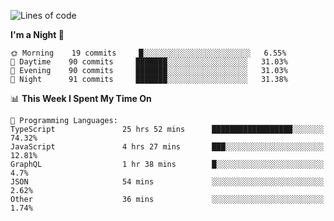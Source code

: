 <!--START_SECTION:waka-->
![Lines of code](https://img.shields.io/badge/From%20Hello%20World%20I%27ve%20Written-626032%20lines%20of%20code-blue)

**I'm a Night 🦉** 

```text
🌞 Morning    19 commits     █░░░░░░░░░░░░░░░░░░░░░░░░   6.55% 
🌆 Daytime    90 commits     ███████░░░░░░░░░░░░░░░░░░   31.03% 
🌃 Evening    90 commits     ███████░░░░░░░░░░░░░░░░░░   31.03% 
🌙 Night      91 commits     ███████░░░░░░░░░░░░░░░░░░   31.38%

```


📊 **This Week I Spent My Time On** 

```text
💬 Programming Languages: 
TypeScript               25 hrs 52 mins      ██████████████████░░░░░░░   74.32% 
JavaScript               4 hrs 27 mins       ███░░░░░░░░░░░░░░░░░░░░░░   12.81% 
GraphQL                  1 hr 38 mins        █░░░░░░░░░░░░░░░░░░░░░░░░   4.7% 
JSON                     54 mins             ░░░░░░░░░░░░░░░░░░░░░░░░░   2.62% 
Other                    36 mins             ░░░░░░░░░░░░░░░░░░░░░░░░░   1.74%

```


<!--END_SECTION:waka-->

